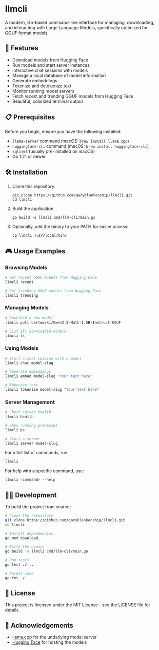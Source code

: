 # llmcli

A modern, Go-based command-line interface for managing, downloading, and interacting with Large Language Models, specifically optimized for GGUF format models.

## 🚀 Features

- Download models from Hugging Face
- Run models and start server instances
- Interactive chat sessions with models
- Manage a local database of model information
- Generate embeddings
- Tokenize and detokenize text
- Monitor running model servers
- Fetch recent and trending GGUF models from Hugging Face
- Beautiful, colorized terminal output

## 📋 Prerequisites

Before you begin, ensure you have the following installed:

- `llama-server` command (macOS: `brew install llama.cpp`)
- `huggingface-cli` command (macOS: `brew install huggingface-cli`)
- `sqlite3` (usually pre-installed on macOS)
- Go 1.21 or newer

## 🛠 Installation

1. Clone this repository:
   ```
   git clone https://github.com/garyblankenship/llmcli.git
   cd llmcli
   ```

2. Build the application:
   ```
   go build -o llmcli cmd/llm-cli/main.go
   ```

3. Optionally, add the binary to your PATH for easier access:
   ```
   cp llmcli /usr/local/bin/
   ```

## 🎮 Usage Examples

### Browsing Models

```bash
# Get recent GGUF models from Hugging Face
llmcli recent

# Get trending GGUF models from Hugging Face
llmcli trending
```

### Managing Models

```bash
# Download a new model
llmcli pull bartowski/Qwen2.5-Math-1.5B-Instruct-GGUF

# List all downloaded models
llmcli ls
```

### Using Models

```bash
# Start a chat session with a model
llmcli chat model-slug

# Generate embeddings
llmcli embed model-slug "Your text here"

# Tokenize text
llmcli tokenize model-slug "Your text here"
```

### Server Management

```bash
# Check server health
llmcli health

# Show running processes
llmcli ps

# Start a server
llmcli server model-slug
```

For a full list of commands, run:

```bash
llmcli
```

For help with a specific command, use:

```bash
llmcli <command> --help
```

## 🧑‍💻 Development

To build the project from source:

```bash
# Clone the repository
git clone https://github.com/garyblankenship/llmcli.git
cd llmcli

# Install dependencies
go mod download

# Build the binary
go build -o llmcli cmd/llm-cli/main.go

# Run tests
go test ./...

# Format code
go fmt ./...
```

## 📜 License

This project is licensed under the MIT License - see the LICENSE file for details.

## 🙏 Acknowledgements

- [llama.cpp](https://github.com/ggerganov/llama.cpp) for the underlying model server
- [Hugging Face](https://huggingface.co/) for hosting the models